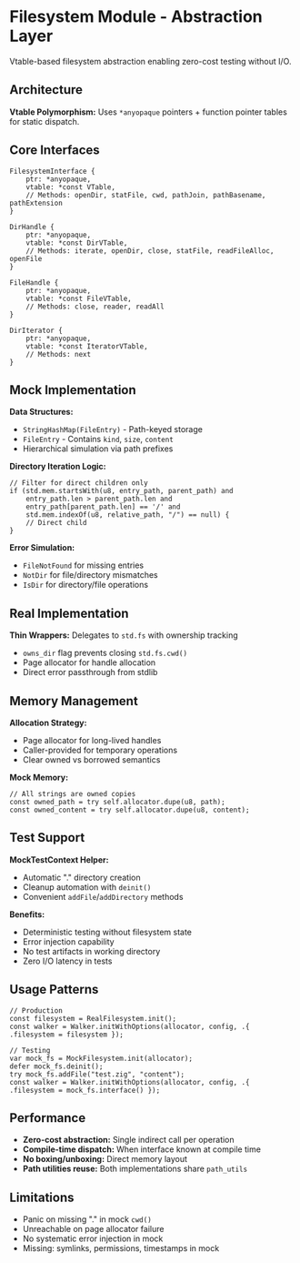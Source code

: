 # Filesystem Module - Abstraction Layer

Vtable-based filesystem abstraction enabling zero-cost testing without I/O.

## Architecture

**Vtable Polymorphism:** Uses `*anyopaque` pointers + function pointer tables for static dispatch.

## Core Interfaces

```zig
FilesystemInterface {
    ptr: *anyopaque,
    vtable: *const VTable,
    // Methods: openDir, statFile, cwd, pathJoin, pathBasename, pathExtension
}

DirHandle {
    ptr: *anyopaque,
    vtable: *const DirVTable,
    // Methods: iterate, openDir, close, statFile, readFileAlloc, openFile
}

FileHandle {
    ptr: *anyopaque,
    vtable: *const FileVTable,
    // Methods: close, reader, readAll
}

DirIterator {
    ptr: *anyopaque,
    vtable: *const IteratorVTable,
    // Methods: next
}
```

## Mock Implementation

**Data Structures:**
- `StringHashMap(FileEntry)` - Path-keyed storage
- `FileEntry` - Contains `kind`, `size`, `content`
- Hierarchical simulation via path prefixes

**Directory Iteration Logic:**
```zig
// Filter for direct children only
if (std.mem.startsWith(u8, entry_path, parent_path) and
    entry_path.len > parent_path.len and
    entry_path[parent_path.len] == '/' and
    std.mem.indexOf(u8, relative_path, "/") == null) {
    // Direct child
}
```

**Error Simulation:**
- `FileNotFound` for missing entries
- `NotDir` for file/directory mismatches
- `IsDir` for directory/file operations

## Real Implementation

**Thin Wrappers:** Delegates to `std.fs` with ownership tracking
- `owns_dir` flag prevents closing `std.fs.cwd()`
- Page allocator for handle allocation
- Direct error passthrough from stdlib

## Memory Management

**Allocation Strategy:**
- Page allocator for long-lived handles
- Caller-provided for temporary operations
- Clear owned vs borrowed semantics

**Mock Memory:**
```zig
// All strings are owned copies
const owned_path = try self.allocator.dupe(u8, path);
const owned_content = try self.allocator.dupe(u8, content);
```

## Test Support

**MockTestContext Helper:**
- Automatic "." directory creation
- Cleanup automation with `deinit()`
- Convenient `addFile`/`addDirectory` methods

**Benefits:**
- Deterministic testing without filesystem state
- Error injection capability
- No test artifacts in working directory
- Zero I/O latency in tests

## Usage Patterns

```zig
// Production
const filesystem = RealFilesystem.init();
const walker = Walker.initWithOptions(allocator, config, .{ .filesystem = filesystem });

// Testing
var mock_fs = MockFilesystem.init(allocator);
defer mock_fs.deinit();
try mock_fs.addFile("test.zig", "content");
const walker = Walker.initWithOptions(allocator, config, .{ .filesystem = mock_fs.interface() });
```

## Performance

- **Zero-cost abstraction:** Single indirect call per operation
- **Compile-time dispatch:** When interface known at compile time
- **No boxing/unboxing:** Direct memory layout
- **Path utilities reuse:** Both implementations share `path_utils`

## Limitations

- Panic on missing "." in mock `cwd()`
- Unreachable on page allocator failure
- No systematic error injection in mock
- Missing: symlinks, permissions, timestamps in mock